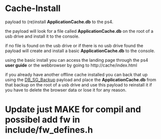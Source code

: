# Cache-Install

payload to (re)install <b>ApplicationCache.db</b> to the ps4.

the payload will look for a file called <b>ApplicationCache.db</b> on the root of a usb drive and install it to the console.

if no file is found on the usb drive or if there is no usb drive found the payload will create and install a basic <b>ApplicationCache.db</b> to the console.

using the basic install you can access the landing page through the ps4 <b>user guide</b> or the webbrowser by going to http://cache/index.html

if you already have another offline cache installed you can back that up using the <a href=https://github.com/stooged/DB_SG_Backup-50X>DB_SG_Backup</a> payload and place the <b>ApplicationCache.db</b> from that backup on the root of a usb drive and use this payload to reinstall it if you have to delete the browser data or lose it for any reason.

# Update just MAKE for compil and possibel add fw in include/fw_defines.h


 
